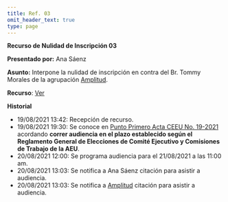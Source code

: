 ```yaml
---
title: Ref. 03
omit_header_text: true
type: page
---
```


**Recurso de Nulidad de Inscripción 03**

**Presentado por:** Ana Sáenz

**Asunto:** Interpone la nulidad de inscripción en contra del Br. Tommy Morales de la agrupación [Amplitud](/agrupaciones/amplitud).

**Recurso**: [Ver](https://drive.google.com/drive/folders/19fmHcQ1HEPONeKXBz3ZuyO7dA7WuCPQ7?usp=sharing)

**Historial**

* 19/08/2021 13:42: Recepción de recurso.
* 19/08/2021 19:30: Se conoce en [Punto Primero Acta CEEU No. 19-2021](/actas/19/) acordando **correr audiencia en el plazo establecido según el Reglamento General de Elecciones de Comité Ejecutivo y Comisiones de Trabajo de la AEU**.
* 20/08/2021 12:00: Se programa audiencia para el 21/08/2021 a las 11:00 am.
* 20/08/2021 13:03: Se notifica a Ana Sáenz citación para asistir a audiencia.
* 20/08/2021 13:03: Se notifica a [Amplitud](/agrupaciones/amplitud) citación para asistir a audiencia.